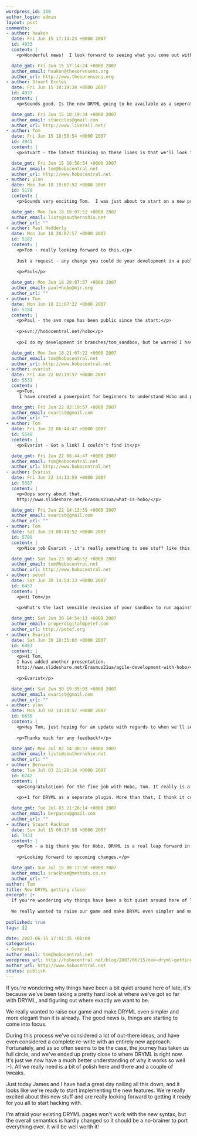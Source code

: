 ```yaml
--- 
wordpress_id: 160
author_login: admin
layout: post
comments: 
- author: haakon
  date: Fri Jun 15 17:14:24 +0000 2007
  id: 4933
  content: |
    <p>Wonderful news!  I look forward to seeing what you come out with next.  DRYML is beautiful stuff.  I wonder if in this release you could make it possible to use DRYML for email templates as well?  Just a thought.</p>

  date_gmt: Fri Jun 15 17:14:24 +0000 2007
  author_email: haakon@thesorensens.org
  author_url: http://www.thesorensens.org
- author: Stuart Eccles
  date: Fri Jun 15 18:19:34 +0000 2007
  id: 4937
  content: |
    <p>Sounds good. Is the new DRYML going to be available as a seperate plugin from Hobo?</p>

  date_gmt: Fri Jun 15 18:19:34 +0000 2007
  author_email: stueccles@gmail.com
  author_url: http://www.liverail.net/
- author: Tom
  date: Fri Jun 15 18:56:54 +0000 2007
  id: 4941
  content: |
    <p>Stuart - the latest thinking on these lines is that we'll look into splitting Hobo into plugins after 1.0. So Hobo 1.1 might be "the plugin release".</p>

  date_gmt: Fri Jun 15 18:56:54 +0000 2007
  author_email: tom@hobocentral.net
  author_url: http://www.hobocentral.net
- author: ylon
  date: Mon Jun 18 19:07:52 +0000 2007
  id: 5178
  content: |
    <p>Sounds very exciting Tom.  I was just about to start on a new project with Hobo this week so this has definitely put me into a "pause" position until you launch the new bits on us.  Is there any chance in the world that we'll be able to see this as early as this week so that we can start fiddling?</p>

  date_gmt: Mon Jun 18 19:07:52 +0000 2007
  author_email: lists@southernohio.net
  author_url: ""
- author: Paul Hedderly
  date: Mon Jun 18 20:07:57 +0000 2007
  id: 5183
  content: |
    <p>Tom - really looking forward to this.</p>
    
    Just a request - any change you could do your development in a public SVN/SVK repository and use the cheap branches that it offers for new features / bug fixes etc - would be great to have quick access to what you are working on... and would it easy for the clever among us (not me :O( to give you patches...
    
    <p>Paul</p>

  date_gmt: Mon Jun 18 20:07:57 +0000 2007
  author_email: paul+hobo@mjr.org
  author_url: ""
- author: Tom
  date: Mon Jun 18 21:07:22 +0000 2007
  id: 5184
  content: |
    <p>Paul - the svn repo has been public since the start:</p>
    
    <p>svn://hobocentral.net/hobo</p>
    
    <p>I do my development in branches/tom_sandbox, but be warned I have been known to check broken code into that branch.</p>

  date_gmt: Mon Jun 18 21:07:22 +0000 2007
  author_email: tom@hobocentral.net
  author_url: http://www.hobocentral.net
- author: evarist
  date: Fri Jun 22 02:19:57 +0000 2007
  id: 5531
  content: |
    <p>Tom,
     I have created a powerpoint for beginners to understand Hobo and put it on Slideshare. Please have a look at it and give me your comments.</p>

  date_gmt: Fri Jun 22 02:19:57 +0000 2007
  author_email: evarist@gmail.com
  author_url: ""
- author: Tom
  date: Fri Jun 22 06:44:47 +0000 2007
  id: 5548
  content: |
    <p>Evarist - Got a link? I couldn't find it</p>

  date_gmt: Fri Jun 22 06:44:47 +0000 2007
  author_email: tom@hobocentral.net
  author_url: http://www.hobocentral.net
- author: Evarist
  date: Fri Jun 22 14:13:59 +0000 2007
  id: 5587
  content: |
    <p>Oops sorry about that. 
    http://www.slideshare.net/Erasmus21ua/what-is-hobo/</p>

  date_gmt: Fri Jun 22 14:13:59 +0000 2007
  author_email: evarist@gmail.com
  author_url: ""
- author: Tom
  date: Sat Jun 23 08:40:52 +0000 2007
  id: 5709
  content: |
    <p>Nice job Evarist - it's really something to see stuff like this coming spontaneously out of the community</p>

  date_gmt: Sat Jun 23 08:40:52 +0000 2007
  author_email: tom@hobocentral.net
  author_url: http://www.hobocentral.net
- author: petef
  date: Sat Jun 30 14:54:13 +0000 2007
  id: 6457
  content: |
    <p>Hi Tom</p>
    
    <p>What's the last sensible revision of your sandbox to run against <em>without</em> needing to port dryml for now?</p>

  date_gmt: Sat Jun 30 14:54:13 +0000 2007
  author_email: properdigital@petef.com
  author_url: http://petef.org
- author: Evarist
  date: Sat Jun 30 19:35:03 +0000 2007
  id: 6483
  content: |
    <p>Hi Tom,
    I have added another presentation. 
    http://www.slideshare.net/Erasmus21ua/agile-development-with-hobo/</p>
    
    <p>Evarist</p>

  date_gmt: Sat Jun 30 19:35:03 +0000 2007
  author_email: evarist@gmail.com
  author_url: ""
- author: ylon
  date: Mon Jul 02 14:30:57 +0000 2007
  id: 6650
  content: |
    <p>Hey Tom, just hoping for an update with regards to when we'll see a new stable release with which to start working.  I know we're all watching your branch, but it would be nice to have a "warm fuzzy" with which to work on larger projects.</p>
    
    <p>Thanks much for any feedback!</p>

  date_gmt: Mon Jul 02 14:30:57 +0000 2007
  author_email: lists@southernohio.net
  author_url: ""
- author: Bernardo
  date: Tue Jul 03 21:26:14 +0000 2007
  id: 6742
  content: |
    <p>Congratulations for the fine job with Hobo, Tom. It really is a great step forward for Rails development.</p>
    
    <p>+1 for DRYML as a separate plugin. More than that, I think it could be included in the Rails Core. Did you ever consider that?</p>

  date_gmt: Tue Jul 03 21:26:14 +0000 2007
  author_email: berpasan@gmail.com
  author_url: ""
- author: Stuart Rackham
  date: Sun Jul 15 00:17:58 +0000 2007
  id: 7431
  content: |
    <p>Tom - a big thank you for Hobo, DRYML is a real leap forward in Rails view abstraction (not to mention the baked in AJAX).  Your design judgement is spot on -- stick to what you think feels right and don't worry about freezing the API until you're really happy with it.</p>
    
    <p>Looking forward to upcoming changes.</p>

  date_gmt: Sun Jul 15 00:17:58 +0000 2007
  author_email: srackham@methods.co.nz
  author_url: ""
author: Tom
title: New DRYML getting closer
excerpt: |+
  If you're wondering why things have been a bit quiet around here of late, it's because we've been taking a pretty hard look at where we've got so far with DRYML, and figuring out where exactly we want to be.
  
  We really wanted to raise our game and make DRYML even simpler and more elegant than it is already. The good news is, things are starting to come into focus.
  
published: true
tags: []

date: 2007-06-15 17:01:35 +00:00
categories: 
- General
author_email: tom@hobocentral.net
wordpress_url: http://hobocentral.net/blog/2007/06/15/new-dryml-getting-closer/
author_url: http://www.hobocentral.net
status: publish
---
```

If you're wondering why things have been a bit quiet around here of late, it's because we've been taking a pretty hard look at where we've got so far with DRYML, and figuring out where exactly we want to be.

We really wanted to raise our game and make DRYML even simpler and more elegant than it is already. The good news is, things are starting to come into focus.

<a id="more"></a><a id="more-160"></a>

During this process we've considered a lot of out-there ideas, and have even considered a complete re-write with an entirely new approach. Fortunately, and as so often seems to be the case, the journey has taken us full circle, and we've ended up pretty close to where DRYML is right now. It's just we now have a much better understanding of why it works so well :-). All we really need is a bit of polish here and there and a couple of tweaks.

Just today James and I have had a great day nailing all this down, and it looks like we're ready to start implementing the new features. We're really excited about this new stuff and are really looking forward to getting it ready for you all to start hacking with.

I'm afraid your existing DRYML pages won't work with the new syntax, but the overall semantics is hardly changed so it should be a no-brainer to port everything over. It will be well worth it!
